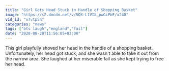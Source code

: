 ```yaml
---
title: "Girl Gets Head Stuck in Handle of Shopping Basket"
image: "https://s2.dmcdn.net/v/SQX-L1VI8_pwGiPbF/x240"
vid_id: "x7vtp5h"
categories: "news"
tags: ["bts laugh","england","fail"]
date: "2020-08-28T11:56:05+03:00"
---
```

This girl playfully shoved her head in the handle of a shopping basket. Unfortunately, her head got stuck, and she wasn't able to take it out from the narrow area. She laughed at her miserable fail as she kept trying to free her head.
